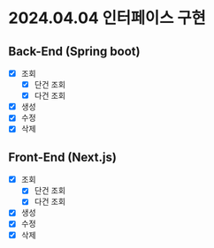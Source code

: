 # 2024.04.04 인터페이스 구현

## Back-End (Spring boot)
- [X] 조회
  - [X] 단건 조회
  - [X] 다건 조회
- [X] 생성
- [X] 수정
- [X] 삭제

## Front-End (Next.js)
- [X] 조회
    - [X] 단건 조회
    - [X] 다건 조회
- [X] 생성
- [X] 수정
- [X] 삭제
